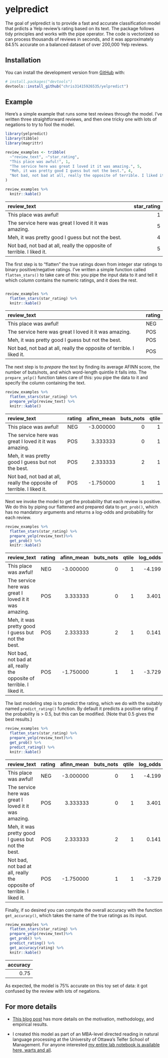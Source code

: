 
<!-- README.md is generated from README.Rmd. Please edit that file -->

# yelpredict

<!-- badges: start -->

<!-- badges: end -->

The goal of yelpredict is to provide a fast and accurate classification
model that prdicts a Yelp review’s rating based on its text. The package
follows tidy principles and works with the pipe operator. The code is
vectorized so can process thousands of reviews in seconds, and it was
approximately 84.5% accurate on a balanced dataset of over 200,000 Yelp
reviews.

## Installation

You can install the development version from
[GitHub](https://github.com/) with:

``` r
# install.packages("devtools")
devtools::install_github("chris31415926535/yelpredict")
```

## Example

Here’s a simple example that runs some test reviews through the model.
I’ve written three straightforward reviews, and then one tricky one
with lots of negations to try to fool the model.

``` r
library(yelpredict)
library(tibble)
library(magrittr)

review_examples <- tribble(
  ~"review_text", ~"star_rating",
  "This place was awful!", 1,
  "The service here was great I loved it it was amazing.", 5,
  "Meh, it was pretty good I guess but not the best.", 4,
  "Not bad, not bad at all, really the opposite of terrible. I liked it.", 5
)

review_examples %>%
  knitr::kable()
```

| review\_text                                                          | star\_rating |
| :-------------------------------------------------------------------- | -----------: |
| This place was awful\!                                                |            1 |
| The service here was great I loved it it was amazing.                 |            5 |
| Meh, it was pretty good I guess but not the best.                     |            4 |
| Not bad, not bad at all, really the opposite of terrible. I liked it. |            5 |

The first step is to “flatten” the true ratings down from integer star
ratings to binary positive/negative ratings. I’ve written a simple
function called `flatten_stars()` to take care of this: you pipe the
input data to it and tell it which column contains the numeric ratings,
and it does the rest.

``` r

review_examples %>%
  flatten_stars(star_rating) %>%
  knitr::kable()
```

| review\_text                                                          | rating |
| :-------------------------------------------------------------------- | :----- |
| This place was awful\!                                                | NEG    |
| The service here was great I loved it it was amazing.                 | POS    |
| Meh, it was pretty good I guess but not the best.                     | POS    |
| Not bad, not bad at all, really the opposite of terrible. I liked it. | POS    |

The next step is to *prepare* the text by finding its average AFINN
score, the number of buts/nots, and which word-length quintile it falls
into. The `prepare_yelp()` function takes care of this: you pipe the
data to it and specify the column containing the text.

``` r
review_examples %>%
  flatten_stars(star_rating) %>%
  prepare_yelp(review_text) %>%
  knitr::kable()
```

| review\_text                                                          | rating | afinn\_mean | buts\_nots | qtile |
| :-------------------------------------------------------------------- | :----- | ----------: | ---------: | ----: |
| This place was awful\!                                                | NEG    |  \-3.000000 |          0 |     1 |
| The service here was great I loved it it was amazing.                 | POS    |    3.333333 |          0 |     1 |
| Meh, it was pretty good I guess but not the best.                     | POS    |    2.333333 |          2 |     1 |
| Not bad, not bad at all, really the opposite of terrible. I liked it. | POS    |  \-1.750000 |          1 |     1 |

Next we invoke the model to get the probability that each review is
positive. We do this by piping our flattened and prepared data to
`get_prob()`, which has no mandatory arguments and returns a log-odds
and probability for each review.

``` r
review_examples %>%
  flatten_stars(star_rating) %>%
  prepare_yelp(review_text)%>%
  get_prob() %>%
  knitr::kable()
```

| review\_text                                                          | rating | afinn\_mean | buts\_nots | qtile | log\_odds |      prob |
| :-------------------------------------------------------------------- | :----- | ----------: | ---------: | ----: | --------: | --------: |
| This place was awful\!                                                | NEG    |  \-3.000000 |          0 |     1 |   \-4.199 | 0.0147886 |
| The service here was great I loved it it was amazing.                 | POS    |    3.333333 |          0 |     1 |     3.401 | 0.9677358 |
| Meh, it was pretty good I guess but not the best.                     | POS    |    2.333333 |          2 |     1 |     0.141 | 0.5351917 |
| Not bad, not bad at all, really the opposite of terrible. I liked it. | POS    |  \-1.750000 |          1 |     1 |   \-3.729 | 0.0234536 |

The last modeling step is to predict the rating, which we do with the
suitably named `predict_rating()` function. By default it predicts a
positive rating if the probability is \> 0.5, but this can be modified.
(Note that 0.5 gives the best results.)

``` r
review_examples %>%
  flatten_stars(star_rating) %>%
  prepare_yelp(review_text)%>%
  get_prob() %>%
  predict_rating() %>%
  knitr::kable()
```

| review\_text                                                          | rating | afinn\_mean | buts\_nots | qtile | log\_odds |      prob | pred |
| :-------------------------------------------------------------------- | :----- | ----------: | ---------: | ----: | --------: | --------: | :--- |
| This place was awful\!                                                | NEG    |  \-3.000000 |          0 |     1 |   \-4.199 | 0.0147886 | NEG  |
| The service here was great I loved it it was amazing.                 | POS    |    3.333333 |          0 |     1 |     3.401 | 0.9677358 | POS  |
| Meh, it was pretty good I guess but not the best.                     | POS    |    2.333333 |          2 |     1 |     0.141 | 0.5351917 | POS  |
| Not bad, not bad at all, really the opposite of terrible. I liked it. | POS    |  \-1.750000 |          1 |     1 |   \-3.729 | 0.0234536 | NEG  |

Finally, if so desired you can compute the overall accuracy with the
function `get_accuracy()`, which takes the name of the true ratings as
its input.

``` r
review_examples %>%
  flatten_stars(star_rating) %>%
  prepare_yelp(review_text)%>%
  get_prob() %>%
  predict_rating() %>%
  get_accuracy(rating) %>%
  knitr::kable()
```

| accuracy |
| -------: |
|     0.75 |

As expected, the model is 75% accurate on this toy set of data: it got
confused by the review with lots of negations.

## For more details

  - [This blog post](FIXME) has more details on the motivation,
    methodology, and empirical results.

  - I created this model as part of an MBA-level directed reading in
    natural language processing at the University of Ottawa’s Telfer
    School of Management. For anyone interested [my entire lab notebook
    is available here, warts and
    all](https://chris31415926535.github.io/mba6292/).
